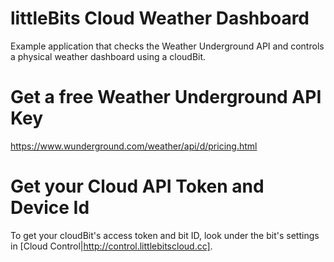 littleBits Cloud Weather Dashboard
======================

Example application that checks the Weather Underground API and
controls a physical weather dashboard using a cloudBit.

# Get a free Weather Underground API Key

https://www.wunderground.com/weather/api/d/pricing.html

# Get your Cloud API Token and Device Id

To get your cloudBit's access token and bit ID, look under the bit's
settings in [Cloud Control|http://control.littlebitscloud.cc].

#

